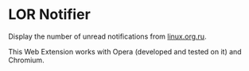 # LOR Notifier

Display the number of unread notifications from [linux.org.ru](https://www.linux.org.ru/).

This Web Extension works with Opera (developed and tested on it) and Chromium.
